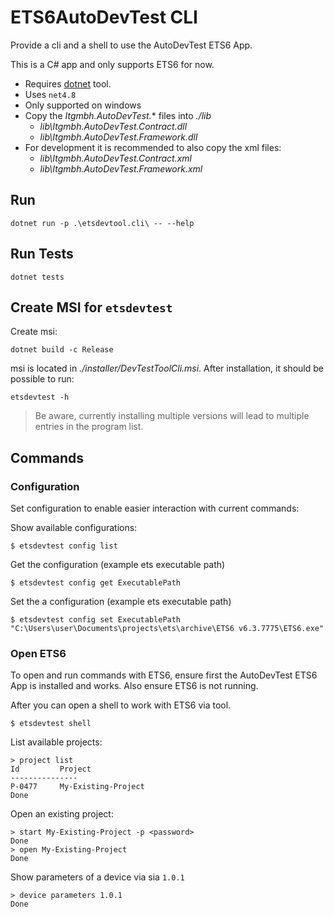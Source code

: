 # ETS6AutoDevTest CLI

Provide a cli and a shell to use the AutoDevTest ETS6 App.

This is a C# app and only supports ETS6 for now.

* Requires [dotnet](https://dotnet.microsoft.com/en-us/download/dotnet/8.0) tool.
* Uses `net4.8`
* Only supported on windows
* Copy the *Itgmbh.AutoDevTest.** files into *./lib*
    * *lib\Itgmbh.AutoDevTest.Contract.dll*
    * *lib\Itgmbh.AutoDevTest.Framework.dll*
* For development it is recommended to also copy the xml files:
    * *lib\Itgmbh.AutoDevTest.Contract.xml*
    * *lib\Itgmbh.AutoDevTest.Framework.xml*

## Run

`dotnet run -p .\etsdevtool.cli\ -- --help`

## Run Tests

`dotnet tests`

## Create MSI for `etsdevtest`

Create msi:

`dotnet build -c Release`

msi is located in *./installer/DevTestToolCli.msi*.
After installation, it should be possible to run:

```
etsdevtest -h
```

> Be aware, currently installing multiple versions will lead to
> multiple entries in the program list.

## Commands

### Configuration

Set configuration to enable easier interaction with current commands:

Show available configurations:

```
$ etsdevtest config list
```

Get the configuration (example ets executable path)

```
$ etsdevtest config get ExecutablePath
```

Set the a configuration (example ets executable path)

```
$ etsdevtest config set ExecutablePath "C:\Users\user\Documents\projects\ets\archive\ETS6 v6.3.7775\ETS6.exe"
```

### Open ETS6

To open and run commands with ETS6, ensure first the AutoDevTest ETS6 App is installed
and works. Also ensure ETS6 is not running.

After you can open a shell to work with ETS6 via tool.

```
$ etsdevtest shell
```

List available projects:

```
> project list
Id         Project
---------------
P-0477     My-Existing-Project
Done
```

Open an existing project:

```
> start My-Existing-Project -p <password>
Done
> open My-Existing-Project
Done
```

Show parameters of a device via sia `1.0.1`

```
> device parameters 1.0.1
Done
```